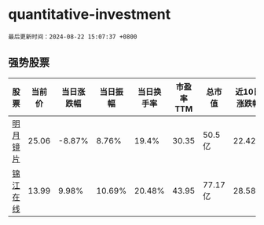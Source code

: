 # quantitative-investment

`最后更新时间：2024-08-22 15:07:37 +0800`

## 强势股票

|股票|当前价|当日涨跌幅|当日振幅|当日换手率|市盈率TTM|总市值|近10日涨跌幅|
|----|----|----|----|----|----|----|----|
|[明月镜片](https://xueqiu.com/S/SZ301101)|25.06|-8.87%|8.76%|19.4%|30.35|50.5亿|22.42%|
|[锦江在线](https://xueqiu.com/S/SH600650)|13.99|9.98%|10.69%|20.48%|43.95|77.17亿|28.58%|
